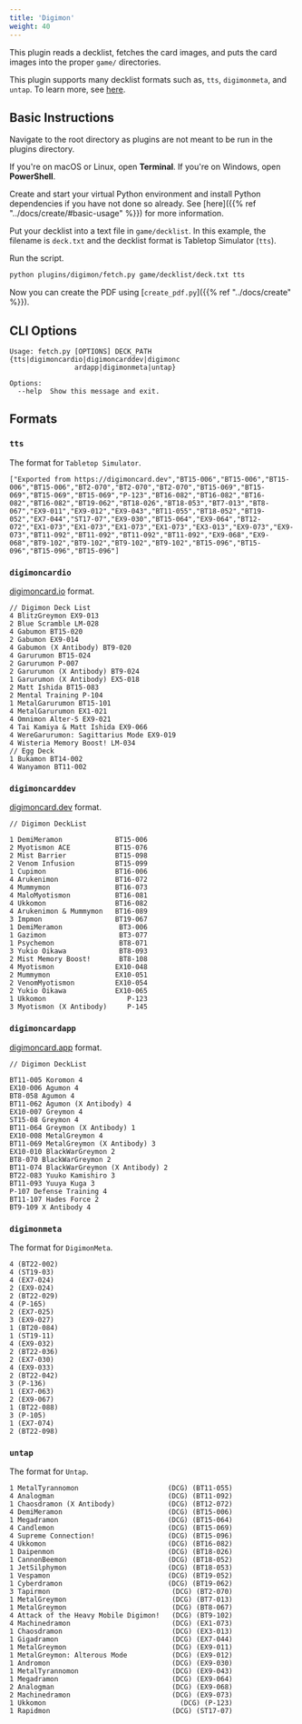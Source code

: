 ```yaml
---
title: 'Digimon'
weight: 40
---
```


This plugin reads a decklist, fetches the card images, and puts the card images into the proper `game/` directories.

This plugin supports many decklist formats such as, `tts`, `digimonmeta`, and `untap`. To learn more, see [here](#formats).

## Basic Instructions

Navigate to the root directory as plugins are not meant to be run in the plugins directory.

If you're on macOS or Linux, open **Terminal**. If you're on Windows, open **PowerShell**.

Create and start your virtual Python environment and install Python dependencies if you have not done so already. See [here]({{% ref "../docs/create/#basic-usage" %}}) for more information.

Put your decklist into a text file in `game/decklist`. In this example, the filename is `deck.txt` and the decklist format is Tabletop Simulator (`tts`).

Run the script.

```sh
python plugins/digimon/fetch.py game/decklist/deck.txt tts
```

Now you can create the PDF using [`create_pdf.py`]({{% ref "../docs/create" %}}).

## CLI Options

```
Usage: fetch.py [OPTIONS] DECK_PATH {tts|digimoncardio|digimoncarddev|digimonc
                ardapp|digimonmeta|untap}

Options:
  --help  Show this message and exit.
```

## Formats

### `tts`

The format for ``Tabletop Simulator``.

```
["Exported from https://digimoncard.dev","BT15-006","BT15-006","BT15-006","BT15-006","BT2-070","BT2-070","BT2-070","BT15-069","BT15-069","BT15-069","BT15-069","P-123","BT16-082","BT16-082","BT16-082","BT16-082","BT19-062","BT18-026","BT18-053","BT7-013","BT8-067","EX9-011","EX9-012","EX9-043","BT11-055","BT18-052","BT19-052","EX7-044","ST17-07","EX9-030","BT15-064","EX9-064","BT12-072","EX1-073","EX1-073","EX1-073","EX1-073","EX3-013","EX9-073","EX9-073","BT11-092","BT11-092","BT11-092","BT11-092","EX9-068","EX9-068","BT9-102","BT9-102","BT9-102","BT9-102","BT15-096","BT15-096","BT15-096","BT15-096"]
```

### `digimoncardio`

[digimoncard.io](digimoncard.io) format.

```
// Digimon Deck List 
4 BlitzGreymon EX9-013
2 Blue Scramble LM-028
4 Gabumon BT15-020
2 Gabumon EX9-014
4 Gabumon (X Antibody) BT9-020
4 Garurumon BT15-024
2 Garurumon P-007
2 Garurumon (X Antibody) BT9-024
1 Garurumon (X Antibody) EX5-018
2 Matt Ishida BT15-083
2 Mental Training P-104
1 MetalGarurumon BT15-101
4 MetalGarurumon EX1-021
4 Omnimon Alter-S EX9-021
4 Tai Kamiya & Matt Ishida EX9-066
4 WereGarurumon: Sagittarius Mode EX9-019
4 Wisteria Memory Boost! LM-034
// Egg Deck 
1 Bukamon BT14-002
4 Wanyamon BT11-002
```

### `digimoncarddev`

[digimoncard.dev](digimoncard.dev) format.

```
// Digimon DeckList

1 DemiMeramon             BT15-006 
2 Myotismon ACE           BT15-076 
2 Mist Barrier            BT15-098 
2 Venom Infusion          BT15-099 
1 Cupimon                 BT16-006 
4 Arukenimon              BT16-072 
4 Mummymon                BT16-073 
4 MaloMyotismon           BT16-081 
4 Ukkomon                 BT16-082 
4 Arukenimon & Mummymon   BT16-089 
3 Impmon                  BT19-067 
1 DemiMeramon              BT3-006 
1 Gazimon                  BT3-077 
1 Psychemon                BT8-071 
3 Yukio Oikawa             BT8-093 
2 Mist Memory Boost!       BT8-108 
4 Myotismon               EX10-048 
2 Mummymon                EX10-051 
2 VenomMyotismon          EX10-054 
2 Yukio Oikawa            EX10-065 
1 Ukkomon                    P-123 
3 Myotismon (X Antibody)     P-145 
```

### `digimoncardapp`

[digimoncard.app](digimoncard.app) format.

```
// Digimon DeckList

BT11-005 Koromon 4
EX10-006 Agumon 4
BT8-058 Agumon 4
BT11-062 Agumon (X Antibody) 4
EX10-007 Greymon 4
ST15-08 Greymon 4
BT11-064 Greymon (X Antibody) 1
EX10-008 MetalGreymon 4
BT11-069 MetalGreymon (X Antibody) 3
EX10-010 BlackWarGreymon 2
BT8-070 BlackWarGreymon 2
BT11-074 BlackWarGreymon (X Antibody) 2
BT22-083 Yuuko Kamishiro 3
BT11-093 Yuuya Kuga 3
P-107 Defense Training 4
BT11-107 Hades Force 2
BT9-109 X Antibody 4
```

### `digimonmeta`

The format for ``DigimonMeta``.

```
4 (BT22-002)
4 (ST19-03)
4 (EX7-024)
2 (EX9-024)
2 (BT22-029)
4 (P-165)
2 (EX7-025)
3 (EX9-027)
1 (BT20-084)
1 (ST19-11)
4 (EX9-032)
2 (BT22-036)
2 (EX7-030)
4 (EX9-033)
2 (BT22-042)
3 (P-136)
1 (EX7-063)
2 (EX9-067)
1 (BT22-088)
3 (P-105)
1 (EX7-074)
2 (BT22-098)
```

### `untap`

The format for ``Untap``.

```
1 MetalTyrannomon                      (DCG) (BT11-055)
4 Analogman                            (DCG) (BT11-092)
1 Chaosdramon (X Antibody)             (DCG) (BT12-072)
4 DemiMeramon                          (DCG) (BT15-006)
1 Megadramon                           (DCG) (BT15-064)
4 Candlemon                            (DCG) (BT15-069)
4 Supreme Connection!                  (DCG) (BT15-096)
4 Ukkomon                              (DCG) (BT16-082)
1 Daipenmon                            (DCG) (BT18-026)
1 CannonBeemon                         (DCG) (BT18-052)
1 JetSilphymon                         (DCG) (BT18-053)
1 Vespamon                             (DCG) (BT19-052)
1 Cyberdramon                          (DCG) (BT19-062)
3 Tapirmon                              (DCG) (BT2-070)
1 MetalGreymon                          (DCG) (BT7-013)
1 MetalGreymon                          (DCG) (BT8-067)
4 Attack of the Heavy Mobile Digimon!   (DCG) (BT9-102)
4 Machinedramon                         (DCG) (EX1-073)
1 Chaosdramon                           (DCG) (EX3-013)
1 Gigadramon                            (DCG) (EX7-044)
1 MetalGreymon                          (DCG) (EX9-011)
1 MetalGreymon: Alterous Mode           (DCG) (EX9-012)
1 Andromon                              (DCG) (EX9-030)
1 MetalTyrannomon                       (DCG) (EX9-043)
1 Megadramon                            (DCG) (EX9-064)
2 Analogman                             (DCG) (EX9-068)
2 Machinedramon                         (DCG) (EX9-073)
1 Ukkomon                                 (DCG) (P-123)
1 Rapidmon                              (DCG) (ST17-07)
```